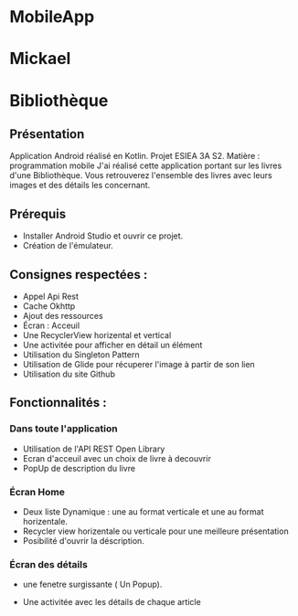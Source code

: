 # MobileApp

# Mickael

# Bibliothèque

## Présentation
Application Android réalisé en Kotlin.
Projet ESIEA 3A S2.
Matière : programmation mobile
J'ai réalisé cette application portant sur les livres d'une Bibliothèque. Vous retrouverez l'ensemble des livres avec leurs images et des détails les concernant.

## Prérequis
- Installer Android Studio et ouvrir ce projet.
- Création de l'émulateur.

## Consignes respectées :
- Appel Api Rest 
- Cache Okhttp
- Ajout des ressources
- Écran : Acceuil 
- Une RecyclerView horizental et  vertical
- Une activitée pour afficher en détail un élément
- Utilisation du Singleton Pattern
- Utilisation de Glide pour récuperer l'image à partir de son lien
- Utilisation du site Github 




## Fonctionnalités :


### Dans toute l'application
- Utilisation de l'API REST Open Library
- Ecran d'acceuil avec un choix de livre à decouvrir
- PopUp de description du livre 





### Écran Home
- Deux liste Dynamique : une au format verticale  et une au format horizentale.
- Recycler view horizentale ou verticale pour une meilleure présentation
- Posibilité d'ouvrir la déscription.



### Écran des détails
- une fenetre surgissante ( Un Popup).

- Une activitée avec les détails de chaque article

